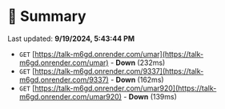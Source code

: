 # 📖 Summary
Last updated: **9/19/2024, 5:43:44 PM**

- `GET` [https://talk-m6gd.onrender.com/umar](https://talk-m6gd.onrender.com/umar) - **Down** (232ms)
- `GET` [https://talk-m6gd.onrender.com/9337](https://talk-m6gd.onrender.com/9337) - **Down** (162ms)
- `GET` [https://talk-m6gd.onrender.com/umar920](https://talk-m6gd.onrender.com/umar920) - **Down** (139ms)
